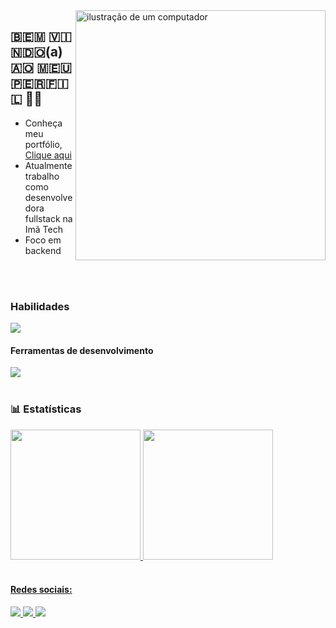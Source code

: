 <img src="https://raw.githubusercontent.com/MicaelliMedeiros/micaellimedeiros/master/image/computer-illustration.png" alt="ilustração de um computador" min-width="400px" max-width="400px" width="400px" align="right">
<h2>🇧​​​​​🇪​​​​​🇲​​​​​ 🇻​​​​​🇮​​​​​🇳​​​​​🇩​​​​​🇴​​​​​(a) 🇦​​​​​🇴​​​​​ 🇲​​​​​🇪​​​​​🇺​​​​​ 🇵​​​​​🇪​​​​​🇷​​​​​🇫​​​​​🇮​​​​​🇱​​​​​ 👩‍💻</h2>

- Conheça meu portfólio, <a href="https://portifolio-six-umber.vercel.app/">Clique aqui </a>
- Atualmente trabalho como desenvolvedora fullstack na Imã Tech
- Foco em backend
<br>
<br>



###   Habilidades
<img src="https://skillicons.dev/icons?i=py,cs,dotnet,nodejs,mysql,ts,react,angular,tailwind,html,css,js" />

####   Ferramentas de desenvolvimento
<img src="https://skillicons.dev/icons?i=git,docker,visualstudio,vscode,postman" />

<br>
<br>

### 📊 Estatísticas
<div>
  <a href="https://github.com/LariLealDias"> 
  <img height="208em" src="https://github-readme-stats.vercel.app/api?username=LariLealDias&show_icons=true&theme=radical">  
  <img height="208em" src="https://github-readme-stats.vercel.app/api/top-langs/?username=LariLealDias&layout=compact&theme=radical">
</div>
    
<br>
<div>
  <h4>Redes sociais:</h4>
 <img src="https://img.shields.io/badge/Dev-Larissa%20Leal-blueviolet">
      <a href="https://medium.com/@larileal6">
        <img src="https://img.shields.io/badge/Medium-100000?&logo=medium&logoColor=white">
      </a>
      <a href="https://www.linkedin.com/in/larissa-leal-dias-408455157/">
        <img src="https://img.shields.io/badge/LinkedIn-0077B5?&logo=linkedin&logoColor=white">
      </a>
</div>



